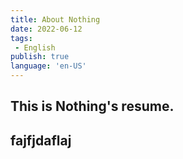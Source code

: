 ```yaml
---
title: About Nothing
date: 2022-06-12
tags: 
 - English
publish: true
language: 'en-US'
---
```


## This is Nothing's resume.

## fajfjdaflaj